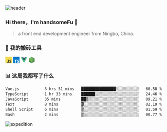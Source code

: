 ![header](https://raw.githubusercontent.com/fzq1998/fzq1998/master/header.png)

### Hi there，I'm handsomeFu 👋

> a front end development engineer from Ningbo, China.

### 🔧 我的搬砖工具
<code><img height="20" src="https://raw.githubusercontent.com/github/explore/80688e429a7d4ef2fca1e82350fe8e3517d3494d/topics/javascript/javascript.png" alt="javascript"></code>
<code><img height="20" src="https://raw.githubusercontent.com/github/explore/80688e429a7d4ef2fca1e82350fe8e3517d3494d/topics/typescript/typescript.png" alt="typescript"></code>
<code><img height="20" src="https://raw.githubusercontent.com/github/explore/80688e429a7d4ef2fca1e82350fe8e3517d3494d/topics/vue/vue.png" alt="vue"></code>
<code><img height="20" src="https://raw.githubusercontent.com/github/explore/80688e429a7d4ef2fca1e82350fe8e3517d3494d/topics/nodejs/nodejs.png" alt="nodejs"></code>



### 📊 这周我都写了什么
<!--START_SECTION:waka-->

```text
Vue.js           3 hrs 51 mins   ███████████████░░░░░░░░░░   60.58 %
TypeScript       1 hr 33 mins    ██████░░░░░░░░░░░░░░░░░░░   24.46 %
JavaScript       35 mins         ██▒░░░░░░░░░░░░░░░░░░░░░░   09.21 %
Text             8 mins          ▓░░░░░░░░░░░░░░░░░░░░░░░░   02.19 %
Shell Script     6 mins          ▒░░░░░░░░░░░░░░░░░░░░░░░░   01.59 %
Bash             2 mins          ▒░░░░░░░░░░░░░░░░░░░░░░░░   00.77 %
```

<!--END_SECTION:waka-->


![expedition](https://raw.githubusercontent.com/fzq1998/fzq1998/master/expedition.gif)


